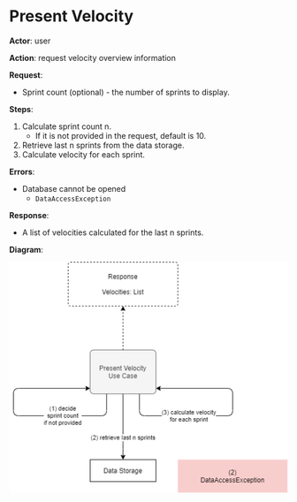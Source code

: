# Present Velocity

**Actor**: user

**Action**: request velocity overview information

**Request**:

- Sprint count (optional) - the number of sprints to display.

**Steps**:

1. Calculate sprint count n.
   - If it is not provided in the request, default is 10.
2. Retrieve last n sprints from the data storage.
3. Calculate velocity for each sprint.

**Errors**:

- Database cannot be opened
  - `DataAccessException`

**Response**:

- A list of velocities calculated for the last n sprints.

**Diagram**:

![Diagram](present-velocity.drawio.png)